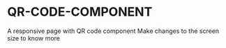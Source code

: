 # QR-CODE-COMPONENT
A responsive page with QR code component
Make changes to the screen size to know more
